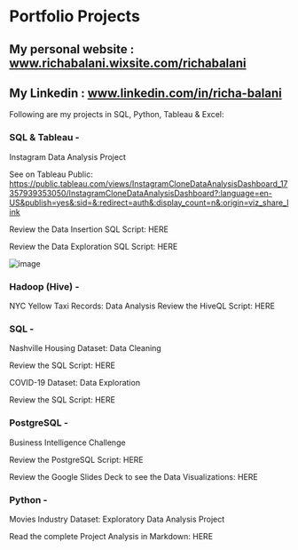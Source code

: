 # Portfolio Projects

## My personal website : www.richabalani.wixsite.com/richabalani

## My Linkedin : www.linkedin.com/in/richa-balani

Following are my projects in SQL, Python, Tableau & Excel:

### SQL & Tableau -
Instagram Data Analysis Project

See on Tableau Public: https://public.tableau.com/views/InstagramCloneDataAnalysisDashboard_17357939353050/InstagramCloneDataAnalysisDashboard?:language=en-US&publish=yes&:sid=&:redirect=auth&:display_count=n&:origin=viz_share_link

Review the Data Insertion SQL Script: HERE

Review the Data Exploration SQL Script: HERE

![image](https://github.com/user-attachments/assets/05f8f75b-f1d6-47ee-9328-0b3a55fb13b2)


### Hadoop (Hive) -
NYC Yellow Taxi Records: Data Analysis
Review the HiveQL Script: HERE
 
 
### SQL -

Nashville Housing Dataset: Data Cleaning

Review the SQL Script: HERE

COVID-19 Dataset: Data Exploration

Review the SQL Script: HERE


### PostgreSQL -
Business Intelligence Challenge

Review the PostgreSQL Script: HERE

Review the Google Slides Deck to see the Data Visualizations: HERE

 
### Python -

Movies Industry Dataset: Exploratory Data Analysis Project

Read the complete Project Analysis in Markdown: HERE
